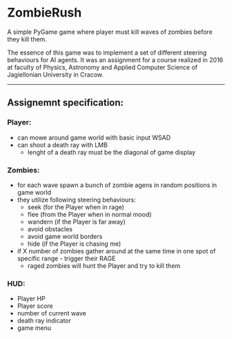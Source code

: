 # ZombieRush

A simple PyGame game where player must kill waves of zombies before they kill them.

The essence of this game was to implement a set of different steering behaviours for AI agents. It was an assignment for a course realized in 2016 at faculty of Physics, Astronomy and Applied Computer Science of Jagiellonian University in Cracow.

---
## Assignemnt specification:

### Player:
- can mowe around game world with basic input WSAD
- can shoot a death ray with LMB
	- lenght of a death ray must be the diagonal of game display

### Zombies:
- for each wave spawn a bunch of zombie agens in random positions in game world
- they utilize following steering behaviours:
	- seek (for the Player when in rage)
	- flee (from the Player when in normal mood)
	- wandern (if the Player is far away)
	- avoid obstacles
	- avoid game world borders
	- hide (if the Player is chasing me)
- if X number of zombies gather around at the same time in one spot of specific range - trigger their RAGE
	- raged zombies will hunt the Player and try to kill them

### HUD:
- Player HP
- Player score
- number of current wave
- death ray indicator
- game menu
